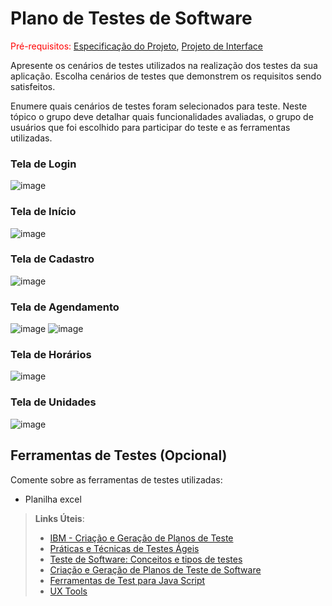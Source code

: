 # Plano de Testes de Software

<span style="color:red">Pré-requisitos: <a href="2-Especificação do Projeto.md"> Especificação do Projeto</a></span>, <a href="3-Projeto de Interface.md"> Projeto de Interface</a>

Apresente os cenários de testes utilizados na realização dos testes da sua aplicação. Escolha cenários de testes que demonstrem os requisitos sendo satisfeitos.

Enumere quais cenários de testes foram selecionados para teste. Neste tópico o grupo deve detalhar quais funcionalidades avaliadas, o grupo de usuários que foi escolhido para participar do teste e as ferramentas utilizadas.

### Tela de Login
![image](https://user-images.githubusercontent.com/103009155/173248515-f4bb229b-80e9-4fea-90ab-cd175b2406c0.png)

### Tela de Início
![image](https://user-images.githubusercontent.com/103009155/173248619-a1bb2bc3-c71f-4171-be8f-2a66ea433bff.png)

### Tela de Cadastro
![image](https://user-images.githubusercontent.com/103009155/173248720-6d5bed25-b142-4aa4-acd4-7134db591aed.png)

### Tela de Agendamento
![image](https://user-images.githubusercontent.com/103009155/173248756-b96f1eec-6bf1-4271-a8df-3b3dab0e8d47.png)
![image](https://user-images.githubusercontent.com/103009155/173248779-dcdd1fbe-e91c-42d4-be36-606058f7270f.png)

### Tela de Horários
![image](https://user-images.githubusercontent.com/103009155/173248809-5c22117d-fc9d-4f2b-a237-1f95390c733f.png)

### Tela de Unidades
![image](https://user-images.githubusercontent.com/103009155/173248825-0676e6ab-4f98-4a15-9d9c-dda2847c422e.png)


## Ferramentas de Testes (Opcional)

Comente sobre as ferramentas de testes utilizadas:
- Planilha excel
 
> **Links Úteis**:
> - [IBM - Criação e Geração de Planos de Teste](https://www.ibm.com/developerworks/br/local/rational/criacao_geracao_planos_testes_software/index.html)
> - [Práticas e Técnicas de Testes Ágeis](http://assiste.serpro.gov.br/serproagil/Apresenta/slides.pdf)
> -  [Teste de Software: Conceitos e tipos de testes](https://blog.onedaytesting.com.br/teste-de-software/)
> - [Criação e Geração de Planos de Teste de Software](https://www.ibm.com/developerworks/br/local/rational/criacao_geracao_planos_testes_software/index.html)
> - [Ferramentas de Test para Java Script](https://geekflare.com/javascript-unit-testing/)
> - [UX Tools](https://uxdesign.cc/ux-user-research-and-user-testing-tools-2d339d379dc7)
